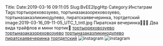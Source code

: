 Title:
Date:2019-03-16 09:11:05
Slug:BvEE2IpgHtp
Category:Инстаграм
Tags:тортыореховозуево, тортыназаказореховозуево, тортыназаказликинодулево, пиратскаявечеринка, тортдетский
image:2019-03-16_09-11-05_UTC_1_tntl.jpg
Пиратская вечеринка🥳🎂🧁
Два вида трайфлов и мини тортик🤩
[тортыореховозуево]({tag}тортыореховозуево) [тортыназаказореховозуево]({tag}тортыназаказореховозуево) [тортыназаказликинодулево]({tag}тортыназаказликинодулево) [пиратскаявечеринка]({tag}пиратскаявечеринка) [тортдетский]({tag}тортдетский)
![instagram]({attach}images/2019-03-16_09-11-05_UTC_1.jpg)
![instagram]({attach}images/2019-03-16_09-11-05_UTC_2.jpg)
